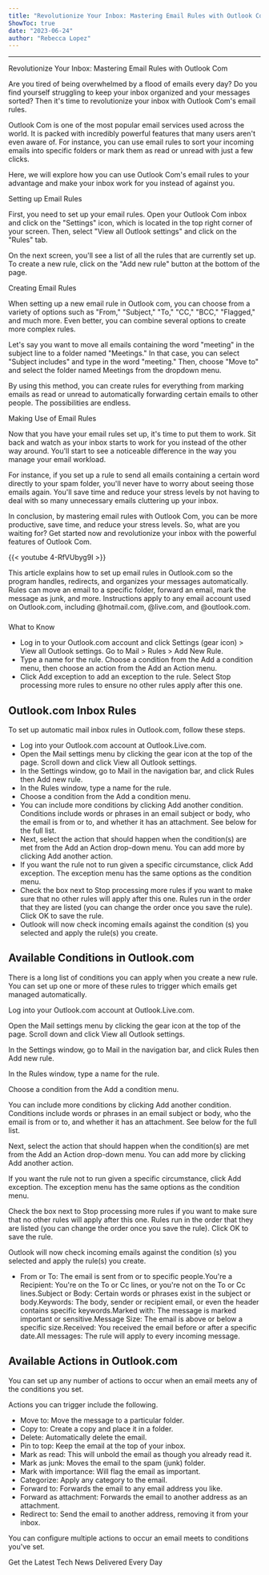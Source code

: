 ```yaml
---
title: "Revolutionize Your Inbox: Mastering Email Rules with Outlook Com"
ShowToc: true 
date: "2023-06-24"
author: "Rebecca Lopez"
---
```

*****
Revolutionize Your Inbox: Mastering Email Rules with Outlook Com

Are you tired of being overwhelmed by a flood of emails every day? Do you find yourself struggling to keep your inbox organized and your messages sorted? Then it's time to revolutionize your inbox with Outlook Com's email rules.

Outlook Com is one of the most popular email services used across the world. It is packed with incredibly powerful features that many users aren't even aware of. For instance, you can use email rules to sort your incoming emails into specific folders or mark them as read or unread with just a few clicks.

Here, we will explore how you can use Outlook Com's email rules to your advantage and make your inbox work for you instead of against you.

Setting up Email Rules

First, you need to set up your email rules. Open your Outlook Com inbox and click on the "Settings" icon, which is located in the top right corner of your screen. Then, select "View all Outlook settings" and click on the "Rules" tab.

On the next screen, you'll see a list of all the rules that are currently set up. To create a new rule, click on the "Add new rule" button at the bottom of the page.

Creating Email Rules

When setting up a new email rule in Outlook com, you can choose from a variety of options such as "From," "Subject," "To," "CC," "BCC," "Flagged," and much more. Even better, you can combine several options to create more complex rules.

Let's say you want to move all emails containing the word "meeting" in the subject line to a folder named "Meetings." In that case, you can select "Subject includes" and type in the word "meeting." Then, choose "Move to" and select the folder named Meetings from the dropdown menu.

By using this method, you can create rules for everything from marking emails as read or unread to automatically forwarding certain emails to other people. The possibilities are endless.

Making Use of Email Rules

Now that you have your email rules set up, it's time to put them to work. Sit back and watch as your inbox starts to work for you instead of the other way around. You'll start to see a noticeable difference in the way you manage your email workload.

For instance, if you set up a rule to send all emails containing a certain word directly to your spam folder, you'll never have to worry about seeing those emails again. You'll save time and reduce your stress levels by not having to deal with so many unnecessary emails cluttering up your inbox.

In conclusion, by mastering email rules with Outlook Com, you can be more productive, save time, and reduce your stress levels. So, what are you waiting for? Get started now and revolutionize your inbox with the powerful features of Outlook Com.

{{< youtube 4-RfVUbyg9I >}} 




This article explains how to set up email rules in Outlook.com so the program handles, redirects, and organizes your messages automatically. Rules can move an email to a specific folder, forward an email, mark the message as junk, and more. Instructions apply to any email account used on Outlook.com, including @hotmail.com, @live.com, and @outlook.com.

 
### 
What to Know
 
- Log in to your Outlook.com account and click Settings (gear icon) > View all Outlook settings. Go to Mail > Rules > Add New Rule.
 - Type a name for the rule. Choose a condition from the Add a condition menu, then choose an action from the Add an Action menu.
 - Click Add exception to add an exception to the rule. Select Stop processing more rules to ensure no other rules apply after this one.

 
##   Outlook.com Inbox Rules  
 

To set up automatic mail inbox rules in Outlook.com, follow these steps.

 
- Log into your Outlook.com account at Outlook.Live.com.
 - Open the Mail settings menu by clicking the gear icon at the top of the page. Scroll down and click View all Outlook settings.
 - In the Settings window, go to Mail in the navigation bar, and click Rules then Add new rule.
 - In the Rules window, type a name for the rule.
 - Choose a condition from the Add a condition menu.
 - You can include more conditions by clicking Add another condition. Conditions include words or phrases in an email subject or body, who the email is from or to, and whether it has an attachment. See below for the full list.
 - Next, select the action that should happen when the condition(s) are met from the Add an Action drop-down menu. You can add more by clicking Add another action.
 - If you want the rule not to run given a specific circumstance, click Add exception. The exception menu has the same options as the condition menu.
 - Check the box next to Stop processing more rules if you want to make sure that no other rules will apply after this one. Rules run in the order that they are listed (you can change the order once you save the rule). Click OK to save the rule.
 - Outlook will now check incoming emails against the condition (s) you selected and apply the rule(s) you create.

 
##   Available Conditions in Outlook.com  
 

There is a long list of conditions you can apply when you create a new rule. You can set up one or more of these rules to trigger which emails get managed automatically.

 

Log into your Outlook.com account at Outlook.Live.com.

 

Open the Mail settings menu by clicking the gear icon at the top of the page. Scroll down and click View all Outlook settings.

 

In the Settings window, go to Mail in the navigation bar, and click Rules then Add new rule.

 

In the Rules window, type a name for the rule.

 

Choose a condition from the Add a condition menu.

 

You can include more conditions by clicking Add another condition. Conditions include words or phrases in an email subject or body, who the email is from or to, and whether it has an attachment. See below for the full list.

 

Next, select the action that should happen when the condition(s) are met from the Add an Action drop-down menu. You can add more by clicking Add another action.

 

If you want the rule not to run given a specific circumstance, click Add exception. The exception menu has the same options as the condition menu.

 

Check the box next to Stop processing more rules if you want to make sure that no other rules will apply after this one. Rules run in the order that they are listed (you can change the order once you save the rule). Click OK to save the rule.

 

Outlook will now check incoming emails against the condition (s) you selected and apply the rule(s) you create.

 
- From or To: The email is sent from or to specific people.You're a Recipient: You're on the To or Cc lines, or you're not on the To or Cc lines.Subject or Body: Certain words or phrases exist in the subject or body.Keywords: The body, sender or recipient email, or even the header contains specific keywords.Marked with: The message is marked important or sensitive.Message Size: The email is above or below a specific size.Received: You received the email before or after a specific date.All messages: The rule will apply to every incoming message.

 
##   Available Actions in Outlook.com  
 

You can set up any number of actions to occur when an email meets any of the conditions you set.

 

Actions you can trigger include the following.

 
- Move to: Move the message to a particular folder.
 - Copy to: Create a copy and place it in a folder.
 - Delete: Automatically delete the email.
 - Pin to top: Keep the email at the top of your inbox.
 - Mark as read: This will unbold the email as though you already read it.
 - Mark as junk: Moves the email to the spam (junk) folder.
 - Mark with importance: Will flag the email as important.
 - Categorize: Apply any category to the email.
 - Forward to: Forwards the email to any email address you like.
 - Forward as attachment: Forwards the email to another address as an attachment.
 - Redirect to: Send the email to another address, removing it from your inbox.

 

You can configure multiple actions to occur an email meets to conditions you've set.

 

Get the Latest Tech News Delivered Every Day




